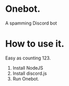 # Onebot.
A spamming Discord bot

# How to use it.
Easy as counting 123.
1. Install NodeJS
2. Install discord.js
3. Run Onebot.
